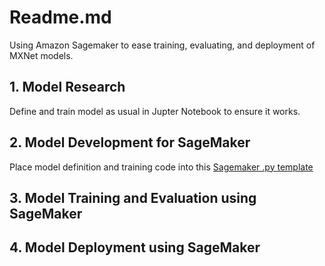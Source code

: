 # Readme.md

Using Amazon Sagemaker to ease training, evaluating, and deployment of MXNet models.

## 1. Model Research
Define and train model as usual in Jupter Notebook to ensure it works.

## 2. Model Development for SageMaker
Place model definition and training code into this [Sagemaker .py template](http://docs.aws.amazon.com/sagemaker/latest/dg/mxnet-training-inference-code-template.html)

## 3. Model Training and Evaluation using SageMaker


## 4. Model Deployment using SageMaker

